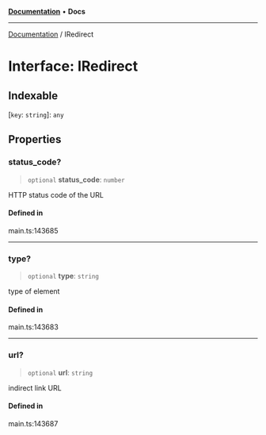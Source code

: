 [**Documentation**](../README.md) • **Docs**

***

[Documentation](../globals.md) / IRedirect

# Interface: IRedirect

## Indexable

 \[`key`: `string`\]: `any`

## Properties

### status\_code?

> `optional` **status\_code**: `number`

HTTP status code of the URL

#### Defined in

main.ts:143685

***

### type?

> `optional` **type**: `string`

type of element

#### Defined in

main.ts:143683

***

### url?

> `optional` **url**: `string`

indirect link URL

#### Defined in

main.ts:143687
